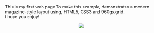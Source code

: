 This is my first web page.To make this example, demonstrates a modern magazine-style layout using, 
HTML5, CSS3 and 960gs.grid.
<br />I hope you enjoy!

<div align="center">
  <img src="https://user-images.githubusercontent.com/114586000/216468252-4b6235f4-8f39-4583-b233-2d4cbcd9f597.png" widht="1000" />
</div>
